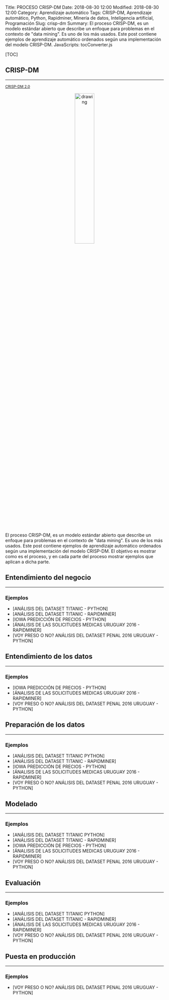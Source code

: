 Title: PROCESO CRISP-DM
Date: 2018-08-30 12:00
Modified: 2018-08-30 12:00
Category: Aprendizaje automático
Tags: CRISP-DM, Aprendizaje automático, Python, Rapidminer, Minería de datos, Inteligencia artificial, Programación
Slug: crisp-dm
Summary: El proceso CRISP-DM, es un modelo estándar abierto que describe un enfoque para problemas en el contexto de "data mining". Es uno de los más usados. Este post contiene ejemplos de aprendizaje automático ordenados según una implementación del modelo CRISP-DM.
JavaScripts: tocConverter.js

[TOC]

## CRISP-DM
---
<small><a href="https://inseaddataanalytics.github.io/INSEADAnalytics/CRISP_DM.pdf">CRISP-DM 2.0</a></small>
<div style="text-align:center"><img src="{filename}/images/crisp-dm-1.png" alt="drawing" width="35%" height="35%"/></div></br>

El proceso CRISP-DM, es un modelo estándar abierto que describe un enfoque para problemas en el contexto de "data mining". Es uno de los más usados. 
Este post contiene ejemplos de aprendizaje automático ordenados según una implementación del modelo CRISP-DM.
El objetivo es mostrar como es el proceso, y en cada parte del proceso mostrar ejemplos que aplican a dicha parte.

## Entendimiento del negocio
---

### Ejemplos

- [ANÁLISIS DEL DATASET TITANIC - PYTHON]
- [ANÁLISIS DEL DATASET TITANIC - RAPIDMINER]
- [IOWA PREDICCIÓN DE PRECIOS - PYTHON]
- [ÁNALISIS DE LAS SOLICITUDES MEDICAS URUGUAY 2016 - RAPIDMINER]
- [VOY PRESO O NO? ANÁLISIS DEL DATASET PENAL 2016 URUGUAY - PYTHON]

## Entendimiento de los datos
---

### Ejemplos

- [IOWA PREDICCIÓN DE PRECIOS - PYTHON]
- [ÁNALISIS DE LAS SOLICITUDES MEDICAS URUGUAY 2016 - RAPIDMINER]
- [VOY PRESO O NO? ANÁLISIS DEL DATASET PENAL 2016 URUGUAY - PYTHON]

## Preparación de los datos
---

### Ejemplos

- [ANÁLISIS DEL DATASET TITANIC PYTHON]
- [ANÁLISIS DEL DATASET TITANIC - RAPIDMINER]
- [IOWA PREDICCIÓN DE PRECIOS - PYTHON]
- [ÁNALISIS DE LAS SOLICITUDES MEDICAS URUGUAY 2016 - RAPIDMINER]
- [VOY PRESO O NO? ANÁLISIS DEL DATASET PENAL 2016 URUGUAY - PYTHON]

## Modelado
---

### Ejemplos

- [ANÁLISIS DEL DATASET TITANIC PYTHON]
- [ANÁLISIS DEL DATASET TITANIC - RAPIDMINER]
- [IOWA PREDICCIÓN DE PRECIOS - PYTHON]
- [ÁNALISIS DE LAS SOLICITUDES MEDICAS URUGUAY 2016 - RAPIDMINER]
- [VOY PRESO O NO? ANÁLISIS DEL DATASET PENAL 2016 URUGUAY - PYTHON]

## Evaluación
---

### Ejemplos

- [ANÁLISIS DEL DATASET TITANIC PYTHON]
- [ANÁLISIS DEL DATASET TITANIC - RAPIDMINER]
- [ÁNALISIS DE LAS SOLICITUDES MEDICAS URUGUAY 2016 - RAPIDMINER]
- [VOY PRESO O NO? ANÁLISIS DEL DATASET PENAL 2016 URUGUAY - PYTHON]

## Puesta en producción
---

### Ejemplos

- [VOY PRESO O NO? ANÁLISIS DEL DATASET PENAL 2016 URUGUAY - PYTHON]